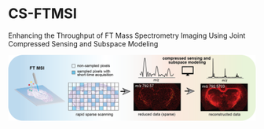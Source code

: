 # CS-FTMSI
Enhancing the Throughput of FT Mass Spectrometry Imaging Using Joint Compressed Sensing and Subspace Modeling

<p align="center">
  <img src="TOC.png" /> 
</p>
